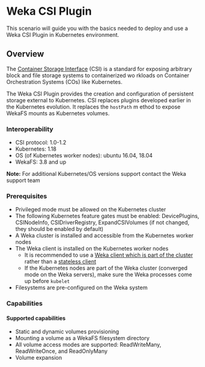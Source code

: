 # Weka CSI Plugin

This scenario will guide you with the basics needed to deploy and use a Weka CSI Plugin in Kubernetes environment.

## Overview

The [Container Storage Interface](https://github.com/container-storage-interface/spec/blob/master/spec.md) \(CSI\) is a standard for exposing arbitrary block and file storage systems to containerized wo
rkloads on Container Orchestration Systems \(COs\) like Kubernetes.

The Weka CSI Plugin provides the creation and configuration of persistent storage external to Kubernetes. CSI replaces plugins developed earlier in the Kubernetes evolution. It replaces the `hostPath` m
ethod to expose WekaFS mounts as Kubernetes volumes.

### Interoperability

* CSI protocol: 1.0-1.2
* Kubernetes: 1.18
* OS \(of Kubernetes worker nodes\): ubuntu 16.04, 18.04
* WekaFS: 3.8 and up

**Note:** For additional Kubernetes/OS versions support contact the Weka support team

### Prerequisites

* Privileged mode must be allowed on the Kubernetes cluster
* The following Kubernetes feature gates must be enabled: DevicePlugins, CSINodeInfo, CSIDriverRegistry, ExpandCSIVolumes \(if not changed, they should be enabled by default\)
* A Weka cluster is installed and accessible from the Kubernetes worker nodes
* The Weka client is installed on the Kubernetes worker nodes
  * It is recommended to use a [Weka client which is part of the cluster](https://docs.weka.io/install/bare-metal/adding-clients-bare-metal#adding-clients-which-are-always-part-of-the-cluster) rather than a [stateless
 client](https://docs.weka.io/install/bare-metal/adding-clients-bare-metal#adding-stateless-clients)
  * If the Kubernetes nodes are part of the Weka cluster \(converged mode on the Weka servers\), make sure the Weka processes come up before `kubelet`
* Filesystems are pre-configured on the Weka system

### Capabilities

#### Supported capabilities

* Static and dynamic volumes provisioning
* Mounting a volume as a WekaFS filesystem directory
* All volume access modes are supported: ReadWriteMany, ReadWriteOnce, and ReadOnlyMany
* Volume expansion

